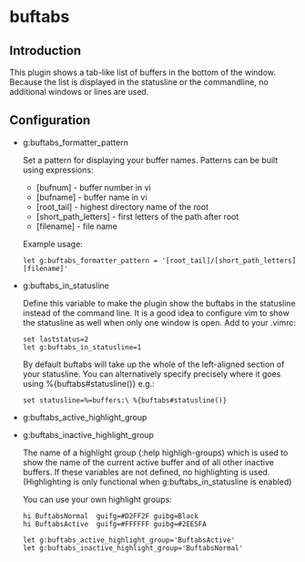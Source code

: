 buftabs
=======

Introduction
------------

This plugin shows a tab-like list of buffers in the bottom of the window.
Because the list is displayed in the statusline or the commandline,
no additional windows or lines are used.

Configuration
-------------

  * g:buftabs_formatter_pattern

    Set a pattern for displaying your buffer names.
    Patterns can be built using expressions:

      * \[bufnum\] - buffer number in vi
      * \[bufname\] - buffer name in vi
      * \[root_tail\] - highest directory name of the root
      * \[short_path_letters\] - first letters of the path after root 
      * \[filename\] - file name

    Example usage:
    ```vimscript
    let g:buftabs_formatter_pattern = '[root_tail]/[short_path_letters][filename]'
    ```

  * g:buftabs_in_statusline

    Define this variable to make the plugin show the buftabs in the statusline
    instead of the command line. It is a good idea to configure vim to show
    the statusline as well when only one window is open. Add to your .vimrc:

    ```vimscript
    set laststatus=2
    let g:buftabs_in_statusline=1
    ```
     
    By default buftabs will take up the whole of the left-aligned section of
    your statusline. You can alternatively specify precisely where it goes
    using %{buftabs#statusline()} e.g.:

    ```vimscript
    set statusline=%=buffers:\ %{buftabs#statusline()}
    ```

  * g:buftabs_active_highlight_group
  * g:buftabs_inactive_highlight_group

    The name of a highlight group (:help highligh-groups) which is used to
    show the name of the current active buffer and of all other inactive
    buffers. If these variables are not defined, no highlighting is used.
    (Highlighting is only functional when g:buftabs_in_statusline is enabled)

    You can use your own highlight groups:

    ```vimscript
    hi BuftabsNormal  guifg=#D2FF2F guibg=Black
    hi BuftabsActive  guifg=#FFFFFF guibg=#2EE5FA

    let g:buftabs_active_highlight_group='BuftabsActive'
    let g:buftabs_inactive_highlight_group='BuftabsNormal'
    ```
